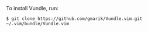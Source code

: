 To install Vundle, run:

`$ git clone https://github.com/gmarik/Vundle.vim.git ~/.vim/bundle/Vundle.vim`
